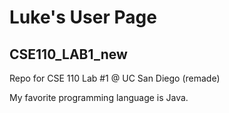 # Luke's User Page

## CSE110_LAB1_new
Repo for CSE 110 Lab #1 @ UC San Diego (remade)

My favorite programming language is Java.